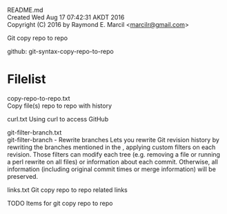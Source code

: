 README.md  
Created Wed Aug 17 07:42:31 AKDT 2016  
Copyright (C) 2016 by Raymond E. Marcil &lt;marcilr@gmail.com&gt;  

Git copy repo to repo  

github: git-syntax-copy-repo-to-repo  

Filelist  
========  
copy-repo-to-repo.txt  
  Copy file(s) repo to repo with history

curl.txt
  Using curl to access GitHub

git-filter-branch.txt  
  git-filter-branch - Rewrite branches
  Lets you rewrite Git revision history by rewriting the branches mentioned in
  the <rev-list options>, applying custom filters on each revision.  Those
  filters can modify each tree (e.g. removing a file or running a perl rewrite
  on all files) or information about each commit.  Otherwise, all information
  (including original commit times or merge information) will be preserved.

links.txt
  Git copy repo to repo related links

TODO
  Items for git copy repo to repo


